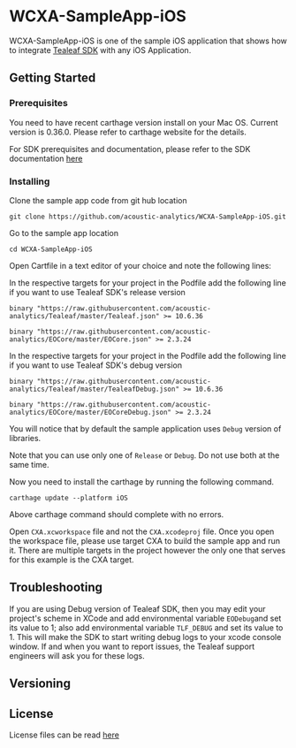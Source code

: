 # WCXA-SampleApp-iOS

WCXA-SampleApp-iOS is one of the sample iOS application that shows how to integrate [Tealeaf SDK](https://github.com/acoustic-analytics/Tealeaf) with any iOS Application.


## Getting Started

### Prerequisites

You need to have recent carthage version install on your Mac OS. Current version is 0.36.0. Please refer to carthage website for the details.

For SDK prerequisites and documentation, please refer to the SDK documentation [here](https://developer.goacoustic.com/acoustic-exp-analytics/docs/acoustic-experience-analytics-tealeaf-sdk-for-ios-standard-and-mobile-editions)

### Installing

Clone the sample app code from git hub location

`git clone https://github.com/acoustic-analytics/WCXA-SampleApp-iOS.git`

Go to the sample app location

`cd WCXA-SampleApp-iOS`

Open Cartfile in a text editor of your choice and note the following lines:

In the respective targets for your project in the Podfile add the following line if you want to use Tealeaf SDK's release version

`binary "https://raw.githubusercontent.com/acoustic-analytics/Tealeaf/master/Tealeaf.json" >= 10.6.36`

`binary "https://raw.githubusercontent.com/acoustic-analytics/EOCore/master/EOCore.json" >= 2.3.24`

In the respective targets for your project in the Podfile add the following line if you want to use Tealeaf SDK's debug version

`binary "https://raw.githubusercontent.com/acoustic-analytics/Tealeaf/master/TealeafDebug.json" >= 10.6.36`

`binary "https://raw.githubusercontent.com/acoustic-analytics/EOCore/master/EOCoreDebug.json" >= 2.3.24`

You will notice that by default the sample application uses `Debug` version of libraries.

Note that you can use only one of  `Release` or `Debug`. Do not use both at the same time.

Now you need to install the carthage by running the following command.

`carthage update --platform iOS`

Above carthage command should complete with no errors.

Open `CXA.xcworkspace` file and not the `CXA.xcodeproj` file. Once you open the workspace file, please use target CXA to build the sample app and run it. There are multiple targets in the project however the only one that serves for this example is the CXA target.

## Troubleshooting

If you are using Debug version of Tealeaf SDK, then you may edit your project's scheme in XCode and add environmental variable `EODebug`and set its value to 1; also add environmental variable `TLF_DEBUG` and set its value to 1. This will make the SDK to start writing debug logs to your xcode console window. If and when you want to report issues, the Tealeaf support engineers will ask you for these logs.


## Versioning


## License

License files can be read [here](https://github.com/acoustic-analytics/Tealeaf/tree/master/Licenses)
